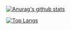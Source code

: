[![Anurag's github stats](https://github-readme-stats.vercel.app/api?username=big-Zack&show_icons=true&theme=dracula)](https://github.com/anuraghazra/github-readme-stats)

[![Top Langs](https://github-readme-stats.vercel.app/api/top-langs/?username=big-Zack)](https://github.com/anuraghazra/github-readme-stats)








